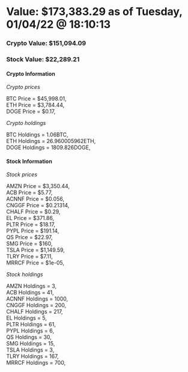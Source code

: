 # Value: $173,383.29 as of Tuesday, 01/04/22 @ 18:10:13 

### Crypto Value: $151,094.09

### Stock Value: $22,289.21

#### Crypto Information 
*Crypto prices* 

BTC Price = $45,998.01,  
ETH Price = $3,784.44,  
DOGE Price = $0.17,  


*Crypto holdings* 

BTC Holdings = 1.06BTC,  
ETH Holdings = 26.960005962ETH,  
DOGE Holdings = 1809.826DOGE,  


#### Stock Information 

*Stock prices* 

AMZN Price = $3,350.44,  
ACB Price = $5.77,  
ACNNF Price = $0.056,  
CNGGF Price = $0.21314,  
CHALF Price = $0.29,  
EL Price = $371.86,  
PLTR Price = $18.17,  
PYPL Price = $191.14,  
QS Price = $22.97,  
SMG Price = $160,  
TSLA Price = $1,149.59,  
TLRY Price = $7.11,  
MRRCF Price = $1e-05,  


*Stock holdings* 

AMZN Holdings = 3,  
ACB Holdings = 41,  
ACNNF Holdings = 1000,  
CNGGF Holdings = 200,  
CHALF Holdings = 217,  
EL Holdings = 5,  
PLTR Holdings = 61,  
PYPL Holdings = 6,  
QS Holdings = 30,  
SMG Holdings = 15,  
TSLA Holdings = 3,  
TLRY Holdings = 167,  
MRRCF Holdings = 700,  


